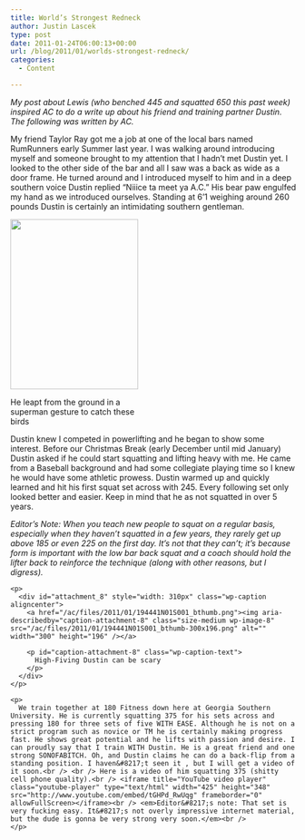 ```yaml
---
title: World’s Strongest Redneck
author: Justin Lascek
type: post
date: 2011-01-24T06:00:13+00:00
url: /blog/2011/01/worlds-strongest-redneck/
categories:
  - Content

---
```

_My post about Lewis (who benched 445 and squatted 650 this past week) inspired AC to do a write up about his friend and training partner Dustin. The following was written by AC._
  

  
My friend Taylor Ray got me a job at one of the local bars named RumRunners early Summer last year. I was walking around introducing myself and someone brought to my attention that I hadn&#8217;t met Dustin yet. I looked to the other side of the bar and all I saw was a back as wide as a door frame. He turned around and I introduced myself to him and in a deep southern voice Dustin replied &#8220;Niiice ta meet ya A.C.&#8221; His bear paw engulfed my hand as we introduced ourselves. Standing at 6&#8217;1 weighing around 260 pounds Dustin is certainly an intimidating southern gentleman.

<div id="attachment_7" style="width: 235px" class="wp-caption aligncenter">
  <a href="/ac/files/2011/01/150006_530225987696_198502190_30905886_3472435_n.jpg"><img aria-describedby="caption-attachment-7" class="size-medium wp-image-7" src="/ac/files/2011/01/150006_530225987696_198502190_30905886_3472435_n-225x300.jpg" alt="" width="225" height="300" /></a>
  
  <p id="caption-attachment-7" class="wp-caption-text">
    He leapt from the ground in a superman gesture to catch these birds
  </p>
</div>

<p style="text-align: left">
  <p>
    Dustin knew I competed in powerlifting and he began to show some interest. Before our Christmas Break (early December until mid January) Dustin asked if he could start squatting and lifting heavy with me. He came from a Baseball background and had some collegiate playing time so I knew he would have some athletic prowess. Dustin warmed up and quickly learned and hit his first squat set across with 245. Every following set only looked better and easier. Keep in mind that he as not squatted in over 5 years.
  </p>
  
  <p style="text-align: left">
    <p>
      <em>Editor&#8217;s Note: When you teach new people to squat on a regular basis, especially when they haven&#8217;t squatted in a few years, they rarely get up above 185 or even 225 on the first day. It&#8217;s not that they can&#8217;t; it&#8217;s because form is important with the low bar back squat and a coach should hold the lifter back to reinforce the technique (along with other reasons, but I digress). </em>
    </p>
    
    <p>
      <div id="attachment_8" style="width: 310px" class="wp-caption aligncenter">
        <a href="/ac/files/2011/01/194441N01S001_bthumb.png"><img aria-describedby="caption-attachment-8" class="size-medium wp-image-8" src="/ac/files/2011/01/194441N01S001_bthumb-300x196.png" alt="" width="300" height="196" /></a>
        
        <p id="caption-attachment-8" class="wp-caption-text">
          High-Fiving Dustin can be scary
        </p>
      </div>
    </p>
    
    <p>
      We train together at 180 Fitness down here at Georgia Southern University. He is currently squatting 375 for his sets across and pressing 180 for three sets of five WITH EASE. Although he is not on a strict program such as novice or TM he is certainly making progress fast. He shows great potential and he lifts with passion and desire. I can proudly say that I train WITH Dustin. He is a great friend and one strong SONOFABITCH. Oh, and Dustin claims he can do a back-flip from a standing position. I haven&#8217;t seen it , but I will get a video of it soon.<br /> <br /> Here is a video of him squatting 375 (shitty cell phone quality).<br /> <iframe title="YouTube video player" class="youtube-player" type="text/html" width="425" height="348" src="http://www.youtube.com/embed/tGHPd_RwUqg" frameborder="0" allowFullScreen></iframe><br /> <em>Editor&#8217;s note: That set is very fucking easy. It&#8217;s not overly impressive internet material, but the dude is gonna be very strong very soon.</em><br />
    </p>
